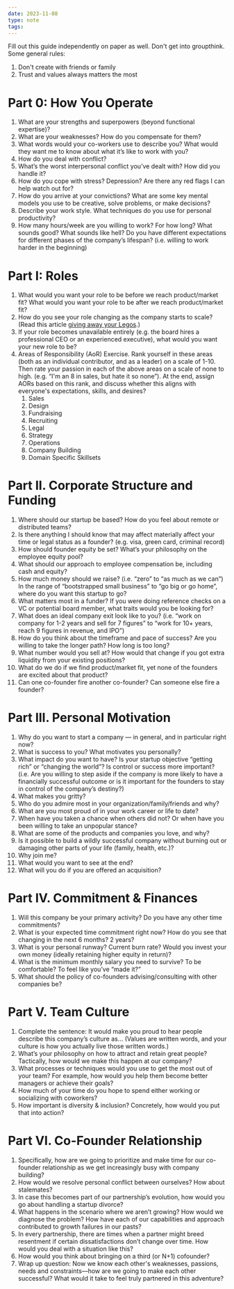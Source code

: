 ```yaml
---
date: 2023-11-08
type: note
tags: 
---
```


Fill out this guide independently on paper as well. Don't get into groupthink.
Some general rules:
1. Don't create with friends or family
2. Trust and values always matters the most

# Part 0: How You Operate

1. What are your strengths and superpowers (beyond functional expertise)?
2. What are your weaknesses? How do you compensate for them?
3. What words would your co-workers use to describe you? What would they want me to know about what it’s like to work with you?
4. How do you deal with conflict?
5. What’s the worst interpersonal conflict you’ve dealt with? How did you handle it?
6. How do you cope with stress? Depression? Are there any red flags I can help watch out for?
7. How do you arrive at your convictions? What are some key mental models you use to be creative, solve problems, or make decisions? 
8. Describe your work style. What techniques do you use for personal productivity?
9. How many hours/week are you willing to work? For how long? What sounds good? What sounds like hell? Do you have different expectations for different phases of the company’s lifespan? (i.e. willing to work harder in the beginning)

# Part I: Roles

1. What would you want your role to be before we reach product/market fit? What would you want your role to be after we reach product/market fit?
2. How do you see your role changing as the company starts to scale? (Read this article [giving away your Legos](https://firstround.com/review/give-away-your-legos-and-other-commandments-for-scaling-startups/).)
3. If your role becomes unavailable entirely (e.g. the board hires a professional CEO or an experienced executive), what would you want your new role to be?
4. Areas of Responsibility (AoR) Exercise. Rank yourself in these areas (both as an individual contributor, and as a leader) on a scale of 1-10. Then rate your passion in each of the above areas on a scale of none to high. (e.g. “I'm an 8 in sales, but hate it so none”). At the end, assign AORs based on this rank, and discuss whether this aligns with everyone's expectations, skills, and desires?
	1. Sales
	2. Design
	3. Fundraising
	4. Recruiting
	5. Legal
	6. Strategy
	7. Operations
	8. Company Building
	9. Domain Specific Skillsets

# Part II. Corporate Structure and Funding

1. Where should our startup be based? How do you feel about remote or distributed teams?
2. Is there anything I should know that may affect materially affect your time or legal status as a founder? (e.g. visa, green card, criminal record)
3. How should founder equity be set? What’s your philosophy on the employee equity pool?
4. What should our approach to employee compensation be, including cash and equity?
5. How much money should we raise? (i.e. “zero” to “as much as we can”) In the range of “bootstrapped small business” to “go big or go home”, where do you want this startup to go?
6. What matters most in a funder? If you were doing reference checks on a VC or potential board member, what traits would you be looking for?
7. What does an ideal company exit look like to you? (i.e. “work on company for 1-2 years and sell for 7 figures” to “work for 10+ years, reach 9 figures in revenue, and IPO”) 
8. How do you think about the timeframe and pace of success? Are you willing to take the longer path? How long is too long?
9. What number would you sell at? How would that change if you got extra liquidity from your existing positions?
10. What do we do if we find product/market fit, yet none of the founders are excited about that product?
11. Can one co-founder fire another co-founder? Can someone else fire a founder?

# Part III. Personal Motivation

1. Why do you want to start a company — in general, and in particular right now?
2. What is success to you? What motivates you personally? 
3. What impact do you want to have? Is your startup objective “getting rich” or “changing the world”? Is control or success more important? (i.e. Are you willing to step aside if the company is more likely to have a financially successful outcome or is it important for the founders to stay in control of the company’s destiny?)
4. What makes you gritty?
5. Who do you admire most in your organization/family/friends and why?
6. What are you most proud of in your work career or life to date?
7. When have you taken a chance when others did not? Or when have you been willing to take an unpopular stance?
8. What are some of the products and companies you love, and why?
9. Is it possible to build a wildly successful company without burning out or damaging other parts of your life (family, health, etc.)? 
10. Why join me?
11. What would you want to see at the end?
12. What will you do if you are offered an acquisition?

# Part IV. Commitment & Finances

1. Will this company be your primary activity? Do you have any other time commitments?
2. What is your expected time commitment right now? How do you see that changing in the next 6 months? 2 years?
3. What is your personal runway? Current burn rate? Would you invest your own money (ideally retaining higher equity in return)?
4. What is the minimum monthly salary you need to survive? To be comfortable? To feel like you’ve “made it?”
5. What should the policy of co-founders advising/consulting with other companies be?

# Part V. Team Culture

1. Complete the sentence: It would make you proud to hear people describe this company’s culture as... (Values are written words, and your culture is how you actually live those written words.)
2. What’s your philosophy on how to attract and retain great people? Tactically, how would we make this happen at our company?
3. What processes or techniques would you use to get the most out of your team? For example, how would you help them become better managers or achieve their goals?
4. How much of your time do you hope to spend either working or socializing with coworkers?
5. How important is diversity & inclusion? Concretely, how would you put that into action?

# Part VI. Co-Founder Relationship

1. Specifically, how are we going to prioritize and make time for our co-founder relationship as we get increasingly busy with company building?
2. How would we resolve personal conflict between ourselves? How about stalemates?
3. In case this becomes part of our partnership’s evolution, how would you go about handling a startup divorce?
4. What happens in the scenario where we aren’t growing? How would we diagnose the problem? How have each of our capabilities and approach contributed to growth failures in our pasts? 
5. In every partnership, there are times when a partner might breed resentment if certain dissatisfactions don’t change over time. How would you deal with a situation like this?
6. How would you think about bringing on a third (or N+1) cofounder?
7. Wrap up question: Now we know each other's weaknesses, passions, needs and constraints––how are we going to make each other successful? What would it take to feel truly partnered in this adventure?
